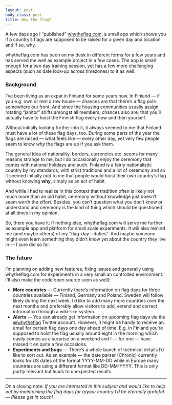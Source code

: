 ```yaml
---
layout: post
body_class: post
title: Why the flag?
---
```


A few days ago I “published” [whytheflag.com](http://www.whytheflag.com), a small app which shows you if a country’s flags are supposed to be raised for a given day and location and if so, why.

whytheflag.com has been on my desk in different forms for a few years and has served me well as example project in a few cases. The app is small enough for a two day training session, yet has a few more challenging aspects (such as date look-up across timezones) to it as well.

### Background

I’ve been living as an expat in Finland for some years now. In Finland — if you e.g. own or rent a row house — chances are that there’s a flag pole somewhere out front. And since the housing communities usually assign rotating “janitor” shifts amongst all members, chances also are, that you’ll actually have to hoist the Finnish flag every now and then yourself.

Without initially looking further into it, it always seemed to me that Finland must have a lot of these flag days, too. During some parts of the year the flags are raised — what feels like — every other day, yet very few people seem to know *why* the flags are up if you ask them.

The general idea of nationality, borders, currencies etc. seems for many reasons strange to me, but I do occasionally enjoy the ceremony that comes with national holidays and such.
Finland is a fairly nationalistic country by my standards, with strict traditions and a lot of ceremony and so it seemed initially odd to me that people would hoist their own country’s flag without knowing **why**, simply as an act of habit.

And while I had to realize in this context that tradition often is likely not much more than an old habit, ceremony without knowledge just doesn’t seem worth the effort. Besides, you can’t question what you don’t know or understand and ceremony is the kind of thing which should be questioned at all times in my opinion.

So, there you have it: If nothing else, whytheflag.com will serve me further as example app and platform for small scale experiments. It will also remind me (and maybe others) of my “flag–day—duties”. And maybe someone might even learn something they didn’t know yet about the country they live in — I sure did so far.

### The future

I’m planning on adding new features, fixing issues and generally using whytheflag.com for experiments in a very small an controlled environment. I'll also make the code open source soon as well):

* **More countries** — Currently there’s information on flag days for three countries available — Finland, Germany and Poland. Sweden will follow likely during the next week.
I’d like to add many more countries over the next months and preferably allow visitors to add, extend and correct information through a wiki–like system.
* **Alerts** — You can already get information on upcoming flag days via the [@whytheflag](http://twitter.com/whytheflag) Twitter account. However, it might be handy to receive an email for certain flag days one day ahead of time. E.g. in Finland you’re supposed to hoist the flag usually around eight in the morning which easily comes as a surprise on a weekend and I — for one — have missed it on quite a few occasions.
* **Experiments and bugs** — There’s a whole bunch of technical details I’d like to sort out. As an example — the date parser (Chronic) currently looks for US dates of the format YYYY-MM-DD while in Europe many countries are using a different format like DD-MM-YYYY. This is only partly relevant but leads to unexpected results.

***

On a closing note: *If you are interested in this subject and would like to help out by maintaining the flag days for a/your country I’d be eternally grateful. — Please get in touch!*
